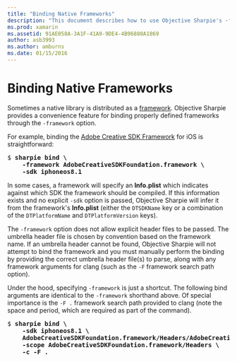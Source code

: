 ```yaml
---
title: "Binding Native Frameworks"
description: "This document describes how to use Objective Sharpie's -framework option to create a binding to a library distributed as a framework."
ms.prod: xamarin
ms.assetid: 91AE058A-3A1F-41A9-9DE4-4B96880A1869
author: asb3993
ms.author: amburns
ms.date: 01/15/2016
---
```


# Binding Native Frameworks

Sometimes a native library is distributed as a [framework](https://developer.apple.com/library/mac/documentation/MacOSX/Conceptual/BPFrameworks/Concepts/WhatAreFrameworks.html). Objective Sharpie provides a convenience feature for binding properly defined frameworks through the `-framework` option.

For example, binding the [Adobe Creative SDK Framework](https://creativesdk.adobe.com/downloads.html) for iOS is straightforward:

<pre>$ <b>sharpie bind \
    -framework AdobeCreativeSDKFoundation.framework \
    -sdk iphoneos8.1</b></pre>

In some cases, a framework will specify an **Info.plist** which indicates against which SDK the framework should be compiled. If this information exists and no explicit `-sdk` option is passed, Objective Sharpie will infer it from the framework's **Info.plist** (either the `DTSDKName` key or a combination of the `DTPlatformName` and `DTPlatformVersion` keys).

The `-framework` option does not allow explicit header files to be passed. The umbrella header file is chosen by convention based on the framework name. If an umbrella header cannot be found, Objective Sharpie will not attempt to bind the framework and you must manually perform the binding by providing the correct umbrella header file(s) to parse, along with any framework arguments for clang (such as the `-F` framework search path option).

Under the hood, specifying `-framework` is just a shortcut. The following
bind arguments are identical to the `-framework` shorthand above.
Of special importance is the `-F .` framework search path provided to clang
(note the space and period, which are required as part of the command).

<pre>$ <b>sharpie bind \
    -sdk iphoneos8.1 \
    AdobeCreativeSDKFoundation.framework/Headers/AdobeCreativeSDKFoundation.h \
    -scope AdobeCreativeSDKFoundation.framework/Headers \
    -c -F .</b></pre>
